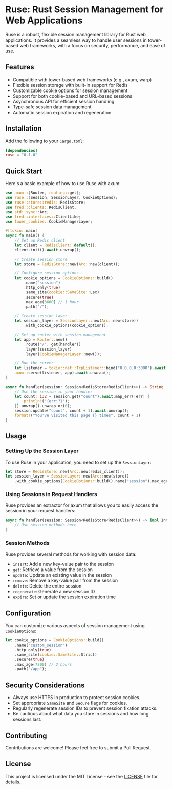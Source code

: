 # Ruse: Rust Session Management for Web Applications

Ruse is a robust, flexible session management library for Rust web applications. It provides a seamless way to handle user sessions in tower-based web frameworks, with a focus on security, performance, and ease of use.

## Features

- Compatible with tower-based web frameworks (e.g., axum, warp)
- Flexible session storage with built-in support for Redis
- Customizable cookie options for session management
- Support for both cookie-based and URL-based sessions
- Asynchronous API for efficient session handling
- Type-safe session data management
- Automatic session expiration and regeneration

## Installation

Add the following to your `Cargo.toml`:

```toml
[dependencies]
ruse = "0.1.0"
```

## Quick Start

Here's a basic example of how to use Ruse with axum:

```rust
use axum::{Router, routing::get};
use ruse::{Session, SessionLayer, CookieOptions};
use ruse::store::redis::RedisStore;
use fred::clients::RedisClient;
use std::sync::Arc;
use fred::interfaces::ClientLike;
use tower_cookies::CookieManagerLayer;

#[tokio::main]
async fn main() {
    // Set up Redis client
    let client = RedisClient::default();
    client.init().await.unwrap();

    // Create session store
    let store = RedisStore::new(Arc::new(client));

    // Configure session options
    let cookie_options = CookieOptions::build()
        .name("session")
        .http_only(true)
        .same_site(cookie::SameSite::Lax)
        .secure(true)
        .max_age(3600) // 1 hour
        .path("/");

    // Create session layer
    let session_layer = SessionLayer::new(Arc::new(store))
        .with_cookie_options(cookie_options);

    // Set up router with session management
    let app = Router::new()
        .route("/", get(handler))
        .layer(session_layer)
        .layer(CookieManagerLayer::new());

    // Run the server
    let listener = tokio::net::TcpListener::bind("0.0.0.0:3000").await.unwrap();
    axum::serve(listener, app).await.unwrap();
}

async fn handler(session: Session<RedisStore<RedisClient>>) -> String {
    // Use the session in your handler
    let count: i32 = session.get("count").await.map_err(|err| {
        println!("{err:?}");
    }).unwrap().unwrap_or(0);
    session.update("count", count + 1).await.unwrap();
    format!("You've visited this page {} times", count + 1)
}
```

## Usage

### Setting Up the Session Layer

To use Ruse in your application, you need to set up the `SessionLayer`:

```rust
let store = RedisStore::new(Arc::new(redis_client));
let session_layer = SessionLayer::new(Arc::new(store))
    .with_cookie_options(CookieOptions::build().name("session").max_age(3600));
```

### Using Sessions in Request Handlers

Ruse provides an extractor for axum that allows you to easily access the session in your request handlers:

```rust
async fn handler(session: Session<RedisStore<RedisClient>>) -> impl IntoResponse {
    // Use session methods here
}
```

### Session Methods

Ruse provides several methods for working with session data:

- `insert`: Add a new key-value pair to the session
- `get`: Retrieve a value from the session
- `update`: Update an existing value in the session
- `remove`: Remove a key-value pair from the session
- `delete`: Delete the entire session
- `regenerate`: Generate a new session ID
- `expire`: Set or update the session expiration time

## Configuration

You can customize various aspects of session management using `CookieOptions`:

```rust
let cookie_options = CookieOptions::build()
    .name("custom_session")
    .http_only(true)
    .same_site(cookie::SameSite::Strict)
    .secure(true)
    .max_age(7200) // 2 hours
    .path("/app");
```

## Security Considerations

- Always use HTTPS in production to protect session cookies.
- Set appropriate `SameSite` and `Secure` flags for cookies.
- Regularly regenerate session IDs to prevent session fixation attacks.
- Be cautious about what data you store in sessions and how long sessions last.

## Contributing

Contributions are welcome! Please feel free to submit a Pull Request.

## License

This project is licensed under the MIT License - see the [LICENSE](LICENSE) file for details.
